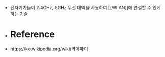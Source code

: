 - 전자기기들이 2.4GHz, 5GHz 무선 대역을 사용하여 [[WLAN]]에 연결할 수 있게 하는 기술
- # Reference
- https://ko.wikipedia.org/wiki/와이파이